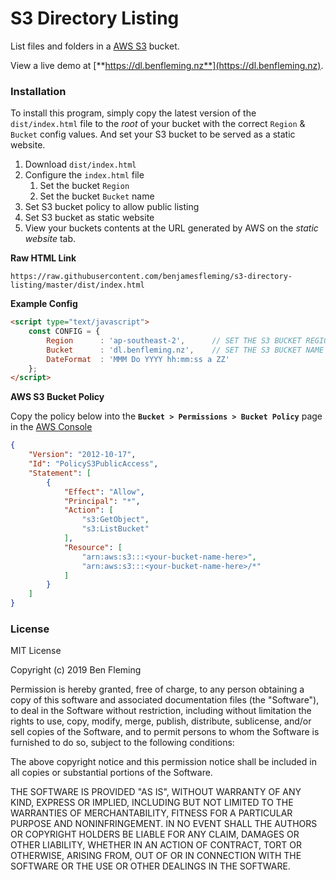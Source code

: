 # S3 Directory Listing

List files and folders in a [AWS S3](https://aws.amazon.com/s3) bucket.

View a live demo at [**https://dl.benfleming.nz**](https://dl.benfleming.nz).

### Installation

To install this program, simply copy the latest version of the `dist/index.html` file to the *root* of your bucket with the correct `Region` & `Bucket` config values. And set your S3 bucket to be served as a static website.

1. Download `dist/index.html`
2. Configure the `index.html` file
	1. Set the bucket `Region` 
	2. Set the bucket `Bucket` name
3. Set S3 bucket policy to allow public listing
4. Set S3 bucket as static website
5. View your buckets contents at the URL generated by AWS on the *static website* tab.

**Raw HTML Link**

```text
https://raw.githubusercontent.com/benjamesfleming/s3-directory-listing/master/dist/index.html
```

**Example Config**

```html
<script type="text/javascript">
	const CONFIG = {
		Region      : 'ap-southeast-2',      // SET THE S3 BUCKET REGION
		Bucket      : 'dl.benfleming.nz',    // SET THE S3 BUCKET NAME
		DateFormat  : 'MMM Do YYYY hh:mm:ss a ZZ'
	};
</script>
```

**AWS S3 Bucket Policy**

Copy the policy below into the **`Bucket > Permissions > Bucket Policy`** page in the [AWS Console](https://console.aws.amazon.com/)

```json
{
	"Version": "2012-10-17",
	"Id": "PolicyS3PublicAccess",
	"Statement": [
		{
			"Effect": "Allow",
			"Principal": "*",
			"Action": [
				"s3:GetObject",
				"s3:ListBucket"
			],
			"Resource": [
				"arn:aws:s3:::<your-bucket-name-here>",
				"arn:aws:s3:::<your-bucket-name-here>/*"
			]
		}
	]
}
```


### License

MIT License

Copyright (c) 2019 Ben Fleming

Permission is hereby granted, free of charge, to any person obtaining a copy of this software and associated documentation files (the "Software"), to deal in the Software without restriction, including without limitation the rights to use, copy, modify, merge, publish, distribute, sublicense, and/or sell copies of the Software, and to permit persons to whom the Software is furnished to do so, subject to the following conditions:

The above copyright notice and this permission notice shall be included in all copies or substantial portions of the Software.

THE SOFTWARE IS PROVIDED "AS IS", WITHOUT WARRANTY OF ANY KIND, EXPRESS OR IMPLIED, INCLUDING BUT NOT LIMITED TO THE WARRANTIES OF MERCHANTABILITY, FITNESS FOR A PARTICULAR PURPOSE AND NONINFRINGEMENT. IN NO EVENT SHALL THE AUTHORS OR COPYRIGHT HOLDERS BE LIABLE FOR ANY CLAIM, DAMAGES OR OTHER LIABILITY, WHETHER IN AN ACTION OF CONTRACT, TORT OR OTHERWISE, ARISING FROM, OUT OF OR IN CONNECTION WITH THE SOFTWARE OR THE USE OR OTHER DEALINGS IN THE SOFTWARE.
